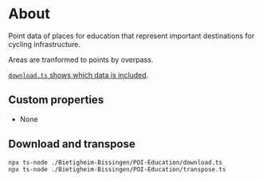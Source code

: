 # About

Point data of places for education that represent important destinations for cycling infrastructure.

Areas are tranformed to points by overpass.

[`download.ts` shows which data is included](./download.ts).

## Custom properties

- None

## Download and transpose

```
npx ts-node ./Bietigheim-Bissingen/POI-Education/download.ts
npx ts-node ./Bietigheim-Bissingen/POI-Education/transpose.ts
```
